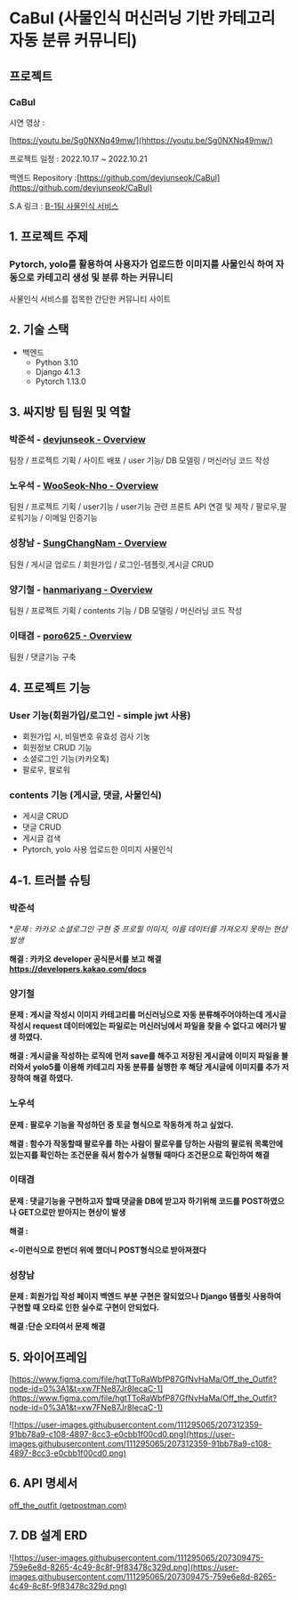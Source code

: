 # CaBul (사물인식 머신러닝 기반 카테고리 자동 분류 커뮤니티)

## 프로젝트


### CaBul

시연 영상 :

[https://youtu.be/Sg0NXNq49mw/](hhttps://youtu.be/Sg0NXNq49mw/)

프로젝트 일정 : 2022.10.17 ~ 2022.10.21

백엔드  Repository :[https://github.com/devjunseok/CaBul](https://github.com/devjunseok/CaBul)

S.A 링크 : [B-1팀 사물인식 서비스](hhttps://iodized-justice-c7c.notion.site/B1-56fb2a3285fe4d8cb53e1f9f5494d948)

## 1. 프로젝트 주제

### Pytorch, yolo를 활용하여 사용자가 업로드한 이미지를 사물인식 하여 자동으로 카테고리 생성 및 분류 하는 커뮤니티

사물인식 서비스를 접목한 간단한 커뮤니티 사이트

## 2. 기술 스택

- 백엔드
    - Python 3.10
    - Django 4.1.3
    - Pytorch 1.13.0

## 3. 싸지방 팀 팀원 및 역할

### 박준석 - [devjunseok - Overview](https://github.com/devjunseok)

팀장 / 프로젝트 기획 / 사이트 배포 / user 기능/ DB 모델링 / 머신러닝 코드 작성

### 노우석 - [WooSeok-Nho - Overview](https://github.com/WooSeok-Nho/)

팀원 / 프로젝트 기획 / user기능 / user기능 관련 프론트 API 연결 및 제작 / 팔로우,팔로워기능 / 이메일 인증기능

### 성창남 - [SungChangNam - Overview](https://github.com/SungChangNam)

팀원 / 게시글 업로드 / 회원가입 / 로그인-템플릿,게시글 CRUD

### 양기철 - [hanmariyang - Overview](https://github.com/hanmariyang)

팀원 / 프로젝트 기획 / contents 기능 / DB 모델링 / 머신러닝 코드 작성

### 이태겸 - [poro625 - Overview](https://github.com/poro625)

팀원 / 댓글기능 구축

## 4. 프로젝트 기능

### User 기능(회원가입/로그인 - simple jwt 사용)
- 회원가입 시, 비밀번호 유효성 검사 기눙
- 회원정보 CRUD 기능
- 소셜로그인 기능(카카오톡)
- 팔로우, 팔로워

### contents 기능 (게시글, 댓글, 사물인식)

- 게시글 CRUD
- 댓글 CRUD
- 게시글 검색
- Pytorch, yolo 사용 업로드한 이미지 사물인식
 
## 4-1. 트러블 슈팅

### 박준석

**문제 : 카카오 소셜로그인 구현 중 프로필 이미지, 이름 데이터를 가져오지 못하는 현상 발생*

**해결 : 카카오 developer 공식문서를 보고 해결 https://developers.kakao.com/docs** 


### 양기철

**문제 : 게시글 작성시 이미지 카테고리를 머신러닝으로 자동 분류해주어야하는데 게시글 작성시 request 데이터에있는 파일로는 머신러닝에서 파일을 찾을 수 없다고 에러가 발생 하였다.**

**해결 : 게시글을 작성하는 로직에 먼저 save를 해주고 저장된 게시글에 이미지 파일을 불러와서 yolo5를 이용해 카테고리 자동 분류를 실행한 후 해당 게시글에 이미지를 추가 저장하여 해결 하였다.**
### 노우석

**문제 : 팔로우 기능을 작성하던 중 토글 형식으로 작동하게 하고 싶었다.**

**해결 : 함수가 작동할때 팔로우를 하는 사람이 팔로우를 당하는 사람의 팔로워 목록안에 있는지를 확인하는 조건문을 줘서 함수가 실행될 때마다 조건문으로 확인하여 해결**

### 이태겸

**문제 : 댓글기능을 구현하고자 할때 댓글을 DB에 받고자 하기위해 코드를 POST하였으나 GET으로만 받아지는 현상이 발생**

**해결 :<form></form>  <-이런식으로 한번더 위에 했더니 POST형식으로 받아져졌다**

### 성창남

**문제 : 회원가입 작성 페이지 백엔드 부분 구현은 잘되었으나 Django 템플릿 사용하여 구현할 때 오타로 인한 실수로 구현이 안되었다.**

**해결 :단순 오타여서 문제 해결**


## 5. 와이어프레임

[https://www.figma.com/file/hgtTToRaWbfP87GfNvHaMa/Off_the_Outfit?node-id=0%3A1&t=xw7FNe87Jr8IecaC-1](https://www.figma.com/file/hgtTToRaWbfP87GfNvHaMa/Off_the_Outfit?node-id=0%3A1&t=xw7FNe87Jr8IecaC-1)

![https://user-images.githubusercontent.com/111295065/207312359-91bb78a9-c108-4897-8cc3-e0cbb1f00cd0.png](https://user-images.githubusercontent.com/111295065/207312359-91bb78a9-c108-4897-8cc3-e0cbb1f00cd0.png)

## 6. API 명세서

[off_the_outfit (getpostman.com)](https://documenter.getpostman.com/view/24913558/2s8YzWRfo4)

## 7. DB 설계 ERD

![https://user-images.githubusercontent.com/111295065/207309475-759e6e8d-8265-4c49-8c8f-9f83478c329d.png](https://user-images.githubusercontent.com/111295065/207309475-759e6e8d-8265-4c49-8c8f-9f83478c329d.png)
